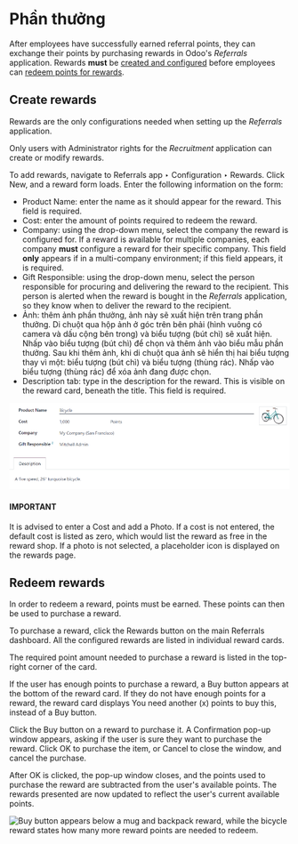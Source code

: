 # Phần thưởng

After employees have successfully earned referral points, they can exchange their points by
purchasing rewards in Odoo's *Referrals* application. Rewards **must** be [created and
configured](#referrals-create) before employees can [redeem points for rewards](#referrals-redeem).

<a id="referrals-create"></a>

## Create rewards

Rewards are the only configurations needed when setting up the *Referrals* application.

Only users with Administrator rights for the *Recruitment* application can create or
modify rewards.

To add rewards, navigate to Referrals app ‣ Configuration ‣ Rewards. Click
New, and a reward form loads. Enter the following information on the form:

- Product Name: enter the name as it should appear for the reward. This field is
  required.
- Cost: enter the amount of points required to redeem the reward.
- Company: using the drop-down menu, select the company the reward is configured for. If
  a reward is available for multiple companies, each company **must** configure a reward for their
  specific company. This field **only** appears if in a multi-company environment; if this field
  appears, it is required.
- Gift Responsible: using the drop-down menu, select the person responsible for
  procuring and delivering the reward to the recipient. This person is alerted when the reward is
  bought in the *Referrals* application, so they know when to deliver the reward to the recipient.
- Ảnh: thêm ảnh phần thưởng, ảnh này sẽ xuất hiện trên trang phần thưởng. Di chuột qua hộp ảnh ở góc trên bên phải (hình vuông có camera và dấu cộng bên trong) và biểu tượng <i class="fa fa-pencil"></i> (bút chì) sẽ xuất hiện. Nhấp vào biểu tượng <i class="fa fa-pencil"></i> (bút chì) để chọn và thêm ảnh vào biểu mẫu phần thưởng. Sau khi thêm ảnh, khi di chuột qua ảnh sẽ hiển thị hai biểu tượng thay vì một: biểu tượng <i class="fa fa-pencil"></i> (bút chì) và biểu tượng <i class="fa fa-trash-o"></i> (thùng rác). Nhấp vào biểu tượng <i class="fa fa-trash-o"></i> (thùng rác) để xóa ảnh đang được chọn.
- Description tab: type in the description for the reward. This is visible on the reward
  card, beneath the title. This field is required.

![A filled out reward form with all details entered.](../../../_images/rewards.png)

#### IMPORTANT
It is advised to enter a Cost and add a Photo. If a cost is not entered,
the default cost is listed as zero, which would list the reward as free in the reward shop. If a
photo is not selected, a placeholder icon is displayed on the rewards page.

<a id="referrals-redeem"></a>

## Redeem rewards

In order to redeem a reward, points must be earned. These points can then be used to purchase a
reward.

To purchase a reward, click the Rewards button on the main Referrals
dashboard. All the configured rewards are listed in individual reward cards.

The required point amount needed to purchase a reward is listed in the top-right corner of the card.

If the user has enough points to purchase a reward, a <i class="fa fa-shopping-basket"></i> Buy
button appears at the bottom of the reward card. If they do not have enough points for a reward, the
reward card displays You need another (x) points to buy this, instead of a
<i class="fa fa-shopping-basket"></i> Buy button.

Click the <i class="fa fa-shopping-basket"></i> Buy button on a reward to purchase it. A
Confirmation pop-up window appears, asking if the user is sure they want to purchase the
reward. Click OK to purchase the item, or Cancel to close the window, and
cancel the purchase.

After OK is clicked, the pop-up window closes, and the points used to purchase the
reward are subtracted from the user's available points. The rewards presented are now updated to
reflect the user's current available points.

![Buy button appears below a mug and backpack reward, while the bicycle reward states how
many more reward points are needed to redeem.](../../../_images/redeem-rewards.png)
